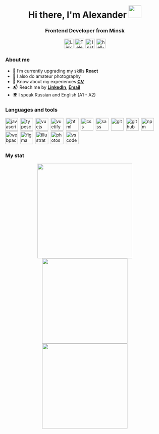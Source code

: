 <div id="header" align="center">
	<h1>Hi there, I'm Alexander <img src="https://media.giphy.com/media/hvRJCLFzcasrR4ia7z/giphy.gif" width="40"></h1>
	<h3>Frontend Developer from Minsk</h3>
	
 <a href="https://www.linkedin.com/in/hell-llex"><img src="https://img.shields.io/badge/LinkedIn-blue?style=for-the-badge&logo=linkedin&logoColor=white" alt="LinkedIn" height="30"/></a>
 <a href="https://t.me/hell_llex"><img src="https://img.shields.io/badge/Telegram-blue?style=for-the-badge&logo=telegram&logoColor=white" alt="Telegram" height="30"/></a>
 <a href="https://www.instagram.com/hell_llex/"><img src="https://img.shields.io/badge/Instagram-ff69b4?style=for-the-badge&logo=instagram&logoColor=white" alt="Instagram" height="30"/></a>
<a href="https://hell-llex.ga/"><img src="https://img.shields.io/badge/hell--llex-lightgrey?style=for-the-badge&logo=ghost&logoColor=white" alt="hell-llex site" height="30"/></a>
</div>

### About me
- 🌱 I’m currently upgrading my skills **React**
- 📸 I also do amateur photography
- 📑 Know about my experiences **[CV](https://hell-llex.github.io/rsschool-cv/)**
- 📬 Reach me by **[LinkedIn](https://www.linkedin.com/in/hell-llex)**, **[Email](mailto:demeshenko333@gmail.com)**
- 🌍 I speak Russian and English (A1 - A2)

### Languages and tools 

<img src="https://cdn.jsdelivr.net/gh/devicons/devicon/icons/javascript/javascript-original.svg" title="javascript" width="40" height="40"/>&nbsp;
<img src="https://cdn.jsdelivr.net/gh/devicons/devicon/icons/typescript/typescript-original.svg" title="typescript" width="40" height="40"/>&nbsp; 
<img src="https://cdn.jsdelivr.net/gh/devicons/devicon/icons/vuejs/vuejs-original.svg" title="vuejs" width="40" height="40"/>&nbsp;
<img src="https://cdn.jsdelivr.net/gh/devicons/devicon/icons/vuetify/vuetify-original.svg" title="vuetify" width="40" height="40"/>&nbsp;
<img src="https://cdn.jsdelivr.net/gh/devicons/devicon/icons/html5/html5-original.svg" title="html" width="40" height="40"/>&nbsp; 
<img src="https://cdn.jsdelivr.net/gh/devicons/devicon/icons/css3/css3-original.svg" title="css" width="40" height="40"/>&nbsp; 
<img src="https://cdn.jsdelivr.net/gh/devicons/devicon/icons/sass/sass-original.svg" title="sass" width="40" height="40"/>&nbsp; 
<img src="https://cdn.jsdelivr.net/gh/devicons/devicon/icons/git/git-plain.svg" title="git" width="40" height="40"/>&nbsp; 
<img src="https://cdn.jsdelivr.net/gh/devicons/devicon/icons/github/github-original.svg" title="github" width="40" height="40"/>&nbsp; 
<img src="https://cdn.jsdelivr.net/gh/devicons/devicon/icons/npm/npm-original-wordmark.svg" title="npm" width="40" height="40"/>&nbsp; 
<img src="https://cdn.jsdelivr.net/gh/devicons/devicon/icons/webpack/webpack-original.svg" title="webpack" width="40" height="40"/>&nbsp; 
<img src="https://cdn.jsdelivr.net/gh/devicons/devicon/icons/figma/figma-original.svg" title="figma" width="40" height="40"/>&nbsp; 
<img src="https://cdn.jsdelivr.net/gh/devicons/devicon/icons/illustrator/illustrator-plain.svg" title="illustrator" width="40" height="40"/>&nbsp;
<img src="https://cdn.jsdelivr.net/gh/devicons/devicon/icons/photoshop/photoshop-plain.svg" title="photoshop" width="40" height="40"/>&nbsp; 
<img src="https://cdn.jsdelivr.net/gh/devicons/devicon/icons/vscode/vscode-original.svg" title="vscode" width="40" height="40"/>&nbsp;   

<!-- 
<img src="https://cdn.jsdelivr.net/gh/devicons/devicon/icons/react/react-original.svg" title="react" width="40" height="40"/>&nbsp; 
<img src="https://cdn.jsdelivr.net/gh/devicons/devicon/icons/redux/redux-original.svg" title="redux" width="40" height="40"/>&nbsp; 
--->

### My stat 
<div id="stat" align="center">
<img src="https://github-profile-summary-cards.vercel.app/api/cards/profile-details?username=hell-llex&theme=github_dark" height="300"/> 	
<img src="https://github-profile-summary-cards.vercel.app/api/cards/most-commit-language?username=hell-llex&theme=github_dark" height="270"/> 	
<img src="https://github-profile-summary-cards.vercel.app/api/cards/stats?username=hell-llex&theme=github_dark" height="270"/> 
</div>
<!--
**hell-llex/hell-llex** is a ✨ _special_ ✨ repository because its `README.md` (this file) appears on your GitHub profile.

Here are some ideas to get you started:

- 🔭 I’m currently working on ...
- 🌱 I’m currently learning ...
- 👯 I’m looking to collaborate on ...
- 🤔 I’m looking for help with ...
- 💬 Ask me about ...
- 📫 How to reach me: ...
- 😄 Pronouns: ...
- ⚡ Fun fact: ...
-->

